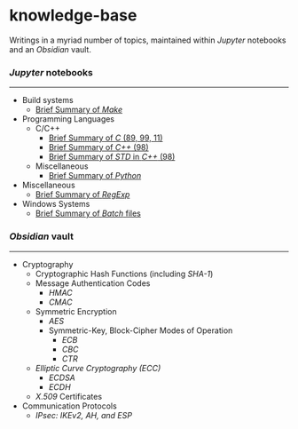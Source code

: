 # knowledge-base
Writings in a myriad number of topics, maintained within *Jupyter* notebooks and an *Obsidian* vault.

### *Jupyter* notebooks
---
* Build systems
    * [Brief Summary of *Make*](jupyter/build-sys/brief_summary_of_make.ipynb)
* Programming Languages
    * C/C++
        * [Brief Summary of *C* (89, 99, 11)](jupyter/lang/c_cpp/brief_summary_of_c.ipynb)
        * [Brief Summary of *C++* (98)](jupyter/lang/c_cpp/brief_summary_of_cpp.ipynb)
        * [Brief Summary of *STD* in *C++* (98)](jupyter/lang/c_cpp/brief_summary_of_std.ipynb)
    * Miscellaneous
        * [Brief Summary of *Python*](jupyter/lang/misc/brief_summary_of_python.ipynb)
* Miscellaneous
    * [Brief Summary of *RegExp*](jupyter/misc/brief_summary_of_regex.ipynb)
* Windows Systems
    * [Brief Summary of *Batch* files](jupyter/win-sys/brief_summary_of_batch.ipynb)

### *Obsidian* vault
---
* Cryptography
    * Cryptographic Hash Functions (including *SHA-1*)
    * Message Authentication Codes
        * *HMAC*
        * *CMAC*
    * Symmetric Encryption
        * *AES*
        * Symmetric-Key, Block-Cipher Modes of Operation
            * *ECB*
            * *CBC*
            * *CTR*
    * *Elliptic Curve Cryptography (ECC)*
        * *ECDSA*
        * *ECDH*
    * *X.509* Certificates
* Communication Protocols
    * *IPsec: IKEv2, AH, and ESP*